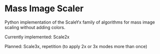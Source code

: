 # Mass Image Scaler
Python implementation of the ScaleYx family of algorithms for mass image scaling without adding colors.

Currently implemented: Scale2x

Planned: Scale3x, repetition (to apply 2x or 3x modes more than once)
